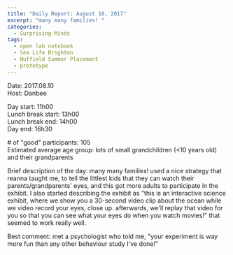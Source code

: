 ```yaml
---
title: "Daily Report: August 10, 2017"
excerpt: "many many families! "
categories:
  - Surprising Minds
tags:
  - open lab notebook
  - Sea Life Brighton
  - Nuffield Summer Placement
  - prototype
---
```


Date: 2017.08.10    
Host: Danbee  

Day start: 11h00   
Lunch break start: 13h00  
Lunch break end: 14h00  
Day end: 16h30  

\# of "good" participants: 105  
Estimated average age group: lots of small grandchildren (<10 years old) and their grandparents

Brief description of the day: many many families! used a nice strategy that reanna taught me, to tell the littlest kids that they can watch their parents/grandparents' eyes, and this got more adults to participate in the exhibit. I also started describing the exhibit as "this is an interactive science exhibit, where we show you a 30-second video clip about the ocean while we video record your eyes, close up. afterwards, we'll replay that video for you so that you can see what your eyes do when you watch movies!" that seemed to work really well. 

Best comment: met a psychologist who told me, "your experiment is way more fun than any other behaviour study I've done!"
